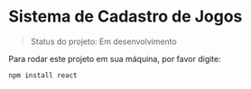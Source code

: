 # Sistema de Cadastro de Jogos

> Status do projeto: Em desenvolvimento

Para rodar este projeto em sua máquina, por favor digite:
```
npm install react
```
